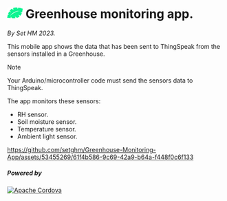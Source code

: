 # <img src="www/img/leaf.svg" alt="" width="36pt"> Greenhouse monitoring app.
_By Set HM 2023._

This mobile app shows the data that has been sent to ThingSpeak from the sensors installed in a Greenhouse.

> [!NOTE]
> Your Arduino/microcontroller code must send the sensors data to ThingSpeak.

The app monitors these sensors:

- RH sensor.
- Soil moisture sensor.
- Temperature sensor.
- Ambient light sensor.



https://github.com/setghm/Greenhouse-Monitoring-App/assets/53455269/61f4b586-9c69-42a9-b64a-f448f0c6f133



##### Powered by

[<img src="https://cordova.apache.org/static/img/artwork/cordova_logo_normal_dark_large.png" alt="Apache Cordova" width="200px">](https://cordova.apache.org)

